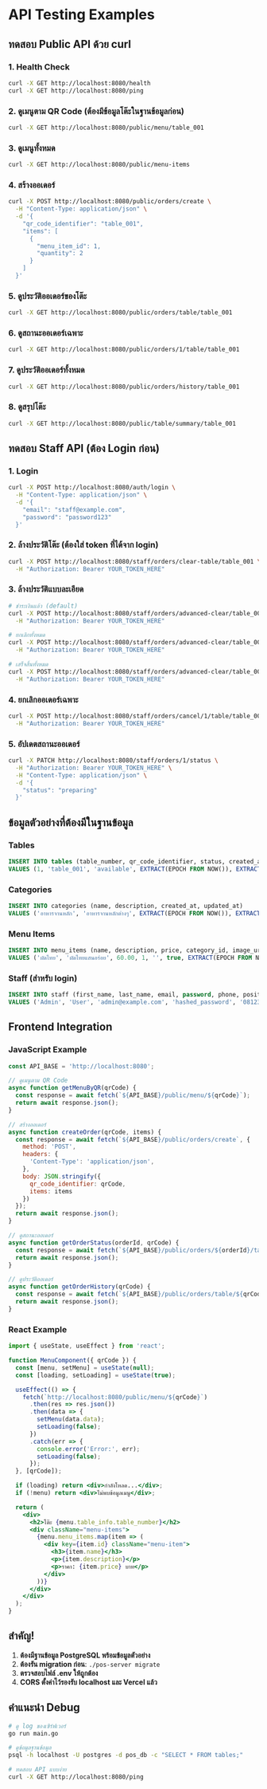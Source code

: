 # API Testing Examples

## ทดสอบ Public API ด้วย curl

### 1. Health Check
```bash
curl -X GET http://localhost:8080/health
curl -X GET http://localhost:8080/ping
```

### 2. ดูเมนูตาม QR Code (ต้องมีข้อมูลโต๊ะในฐานข้อมูลก่อน)
```bash
curl -X GET http://localhost:8080/public/menu/table_001
```

### 3. ดูเมนูทั้งหมด
```bash
curl -X GET http://localhost:8080/public/menu-items
```

### 4. สร้างออเดอร์
```bash
curl -X POST http://localhost:8080/public/orders/create \
  -H "Content-Type: application/json" \
  -d '{
    "qr_code_identifier": "table_001",
    "items": [
      {
        "menu_item_id": 1,
        "quantity": 2
      }
    ]
  }'
```

### 5. ดูประวัติออเดอร์ของโต๊ะ
```bash
curl -X GET http://localhost:8080/public/orders/table/table_001
```

### 6. ดูสถานะออเดอร์เฉพาะ
```bash
curl -X GET http://localhost:8080/public/orders/1/table/table_001
```

### 7. ดูประวัติออเดอร์ทั้งหมด
```bash
curl -X GET http://localhost:8080/public/orders/history/table_001
```

### 8. ดูสรุปโต๊ะ
```bash
curl -X GET http://localhost:8080/public/table/summary/table_001
```

## ทดสอบ Staff API (ต้อง Login ก่อน)

### 1. Login
```bash
curl -X POST http://localhost:8080/auth/login \
  -H "Content-Type: application/json" \
  -d '{
    "email": "staff@example.com",
    "password": "password123"
  }'
```

### 2. ล้างประวัติโต๊ะ (ต้องใส่ token ที่ได้จาก login)
```bash
curl -X POST http://localhost:8080/staff/orders/clear-table/table_001 \
  -H "Authorization: Bearer YOUR_TOKEN_HERE"
```

### 3. ล้างประวัติแบบละเอียด
```bash
# ชำระเงินแล้ว (default)
curl -X POST http://localhost:8080/staff/orders/advanced-clear/table_001?type=payment \
  -H "Authorization: Bearer YOUR_TOKEN_HERE"

# ยกเลิกทั้งหมด
curl -X POST http://localhost:8080/staff/orders/advanced-clear/table_001?type=cancel_all \
  -H "Authorization: Bearer YOUR_TOKEN_HERE"

# เสร็จสิ้นทั้งหมด
curl -X POST http://localhost:8080/staff/orders/advanced-clear/table_001?type=complete_all \
  -H "Authorization: Bearer YOUR_TOKEN_HERE"
```

### 4. ยกเลิกออเดอร์เฉพาะ
```bash
curl -X POST http://localhost:8080/staff/orders/cancel/1/table/table_001?reason=ลูกค้าไม่ต้องการ \
  -H "Authorization: Bearer YOUR_TOKEN_HERE"
```

### 5. อัปเดตสถานะออเดอร์
```bash
curl -X PATCH http://localhost:8080/staff/orders/1/status \
  -H "Authorization: Bearer YOUR_TOKEN_HERE" \
  -H "Content-Type: application/json" \
  -d '{
    "status": "preparing"
  }'
```

## ข้อมูลตัวอย่างที่ต้องมีในฐานข้อมูล

### Tables
```sql
INSERT INTO tables (table_number, qr_code_identifier, status, created_at, updated_at) 
VALUES (1, 'table_001', 'available', EXTRACT(EPOCH FROM NOW()), EXTRACT(EPOCH FROM NOW()));
```

### Categories
```sql
INSERT INTO categories (name, description, created_at, updated_at) 
VALUES ('อาหารจานหลัก', 'อาหารจานหลักต่างๆ', EXTRACT(EPOCH FROM NOW()), EXTRACT(EPOCH FROM NOW()));
```

### Menu Items
```sql
INSERT INTO menu_items (name, description, price, category_id, image_url, is_available, created_at, updated_at) 
VALUES ('ผัดไทย', 'ผัดไทยแสนอร่อย', 60.00, 1, '', true, EXTRACT(EPOCH FROM NOW()), EXTRACT(EPOCH FROM NOW()));
```

### Staff (สำหรับ login)
```sql
INSERT INTO staff (first_name, last_name, email, password, phone, position, created_at, updated_at) 
VALUES ('Admin', 'User', 'admin@example.com', 'hashed_password', '0812345678', 'admin', EXTRACT(EPOCH FROM NOW()), EXTRACT(EPOCH FROM NOW()));
```

## Frontend Integration

### JavaScript Example
```javascript
const API_BASE = 'http://localhost:8080';

// ดูเมนูตาม QR Code
async function getMenuByQR(qrCode) {
  const response = await fetch(`${API_BASE}/public/menu/${qrCode}`);
  return await response.json();
}

// สร้างออเดอร์
async function createOrder(qrCode, items) {
  const response = await fetch(`${API_BASE}/public/orders/create`, {
    method: 'POST',
    headers: {
      'Content-Type': 'application/json',
    },
    body: JSON.stringify({
      qr_code_identifier: qrCode,
      items: items
    })
  });
  return await response.json();
}

// ดูสถานะออเดอร์
async function getOrderStatus(orderId, qrCode) {
  const response = await fetch(`${API_BASE}/public/orders/${orderId}/table/${qrCode}`);
  return await response.json();
}

// ดูประวัติออเดอร์
async function getOrderHistory(qrCode) {
  const response = await fetch(`${API_BASE}/public/orders/table/${qrCode}`);
  return await response.json();
}
```

### React Example
```jsx
import { useState, useEffect } from 'react';

function MenuComponent({ qrCode }) {
  const [menu, setMenu] = useState(null);
  const [loading, setLoading] = useState(true);

  useEffect(() => {
    fetch(`http://localhost:8080/public/menu/${qrCode}`)
      .then(res => res.json())
      .then(data => {
        setMenu(data.data);
        setLoading(false);
      })
      .catch(err => {
        console.error('Error:', err);
        setLoading(false);
      });
  }, [qrCode]);

  if (loading) return <div>กำลังโหลด...</div>;
  if (!menu) return <div>ไม่พบข้อมูลเมนู</div>;

  return (
    <div>
      <h2>โต๊ะ {menu.table_info.table_number}</h2>
      <div className="menu-items">
        {menu.menu_items.map(item => (
          <div key={item.id} className="menu-item">
            <h3>{item.name}</h3>
            <p>{item.description}</p>
            <p>ราคา: {item.price} บาท</p>
          </div>
        ))}
      </div>
    </div>
  );
}
```

## สำคัญ!

1. **ต้องมีฐานข้อมูล PostgreSQL พร้อมข้อมูลตัวอย่าง**
2. **ต้องรัน migration ก่อน**: `./pos-server migrate`
3. **ตรวจสอบไฟล์ .env ให้ถูกต้อง**
4. **CORS ตั้งค่าไว้รองรับ localhost และ Vercel แล้ว**

## คำแนะนำ Debug

```bash
# ดู log ของเซิร์ฟเวอร์
go run main.go

# ดูข้อมูลฐานข้อมูล
psql -h localhost -U postgres -d pos_db -c "SELECT * FROM tables;"

# ทดสอบ API แบบง่าย
curl -X GET http://localhost:8080/ping
```
